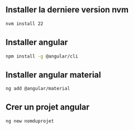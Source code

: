 ## Installer la derniere version nvm 

```bash
nvm install 22
```

## Installer angular 

```bash
npm install -g @angular/cli
```

## Installer angular material

```bash
ng add @angular/material
```

## Crer un projet angular

```bash
ng new nomduprojet
```
